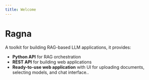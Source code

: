 ```yaml
---
title: Welcome
---
```


# Ragna

A toolkit for building RAG-based LLM applications, it provides:

* **Python API** for RAG orchestration
* **REST API** for building web applications
* **Ready-to-use web application** with UI for uploading documents, selecting models, and chat interface..

<!-- TODO:
- Update description
- Link to relevant sections of the docs
-->
